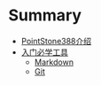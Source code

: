# Summary

* [PointStone388介绍](README.md)
* [入门必学工具](First-To-Read/First-To-Read.md)
  * [Markdown](First-To-Read/Markdown.md)
  * [Git](First-To-Read/Git.md)

